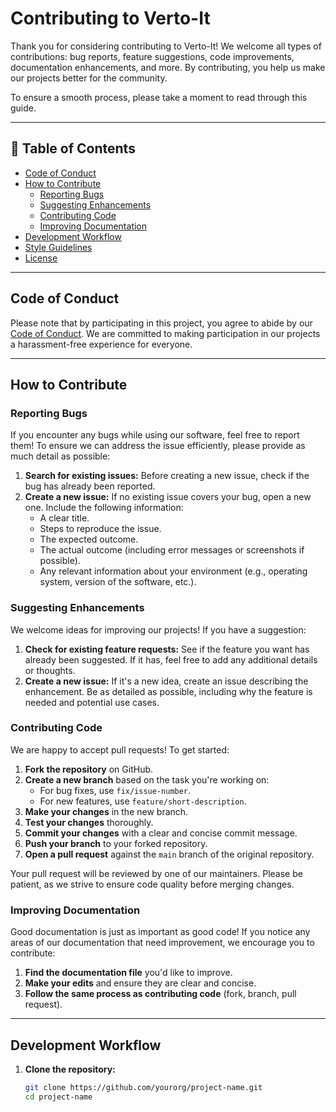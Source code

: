 # Contributing to Verto-It

Thank you for considering contributing to Verto-It! We welcome all types of contributions: bug reports, feature suggestions, code improvements, documentation enhancements, and more. By contributing, you help us make our projects better for the community.

To ensure a smooth process, please take a moment to read through this guide.

---

## 📝 Table of Contents
- [Code of Conduct](#code-of-conduct)
- [How to Contribute](#how-to-contribute)
  - [Reporting Bugs](#reporting-bugs)
  - [Suggesting Enhancements](#suggesting-enhancements)
  - [Contributing Code](#contributing-code)
  - [Improving Documentation](#improving-documentation)
- [Development Workflow](#development-workflow)
- [Style Guidelines](#style-guidelines)
- [License](#license)

---

## Code of Conduct

Please note that by participating in this project, you agree to abide by our [Code of Conduct](./CODE_OF_CONDUCT.md). We are committed to making participation in our projects a harassment-free experience for everyone.

---

## How to Contribute

### Reporting Bugs

If you encounter any bugs while using our software, feel free to report them! To ensure we can address the issue efficiently, please provide as much detail as possible:

1. **Search for existing issues:** Before creating a new issue, check if the bug has already been reported.
2. **Create a new issue:** If no existing issue covers your bug, open a new one. Include the following information:
   - A clear title.
   - Steps to reproduce the issue.
   - The expected outcome.
   - The actual outcome (including error messages or screenshots if possible).
   - Any relevant information about your environment (e.g., operating system, version of the software, etc.).

### Suggesting Enhancements

We welcome ideas for improving our projects! If you have a suggestion:

1. **Check for existing feature requests:** See if the feature you want has already been suggested. If it has, feel free to add any additional details or thoughts.
2. **Create a new issue:** If it's a new idea, create an issue describing the enhancement. Be as detailed as possible, including why the feature is needed and potential use cases.

### Contributing Code

We are happy to accept pull requests! To get started:

1. **Fork the repository** on GitHub.
2. **Create a new branch** based on the task you're working on:
   - For bug fixes, use `fix/issue-number`.
   - For new features, use `feature/short-description`.
3. **Make your changes** in the new branch.
4. **Test your changes** thoroughly.
5. **Commit your changes** with a clear and concise commit message.
6. **Push your branch** to your forked repository.
7. **Open a pull request** against the `main` branch of the original repository.

Your pull request will be reviewed by one of our maintainers. Please be patient, as we strive to ensure code quality before merging changes.

### Improving Documentation

Good documentation is just as important as good code! If you notice any areas of our documentation that need improvement, we encourage you to contribute:

1. **Find the documentation file** you'd like to improve.
2. **Make your edits** and ensure they are clear and concise.
3. **Follow the same process as contributing code** (fork, branch, pull request).

---

## Development Workflow

1. **Clone the repository:**
   ```bash
   git clone https://github.com/yourorg/project-name.git
   cd project-name
